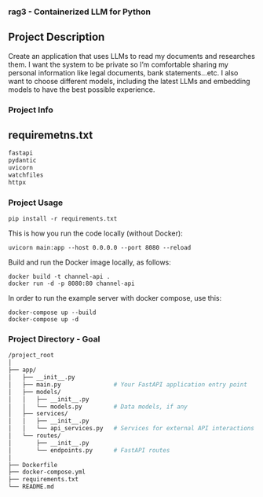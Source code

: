 ### rag3 - Containerized LLM for Python

## Project Description

Create an application that uses LLMs to read my documents and researches them.  I want the system to be private so I’m comfortable sharing my personal information like legal documents, bank statements…etc.  I also want to choose different models, including the latest LLMs and embedding models to have the best possible experience.


### Project Info

## requiremetns.txt
```bash
fastapi
pydantic
uvicorn
watchfiles
httpx
```


### Project Usage

```
pip install -r requirements.txt
```

This is how you run the code locally (without Docker):

```
uvicorn main:app --host 0.0.0.0 --port 8080 --reload
```

Build and run the Docker image locally, as follows:

```
docker build -t channel-api .
docker run -d -p 8080:80 channel-api
```

In order to run the example server with docker compose, use this:

```
docker-compose up --build
docker-compose up -d 
```




### Project Directory - Goal
```bash
/project_root
│
├── app/
│   ├── __init__.py
│   ├── main.py               # Your FastAPI application entry point
│   ├── models/
│   │   ├── __init__.py
│   │   └── models.py         # Data models, if any
│   ├── services/
│   │   ├── __init__.py
│   │   └── api_services.py   # Services for external API interactions
│   └── routes/
│       ├── __init__.py
│       └── endpoints.py      # FastAPI routes
│
├── Dockerfile
├── docker-compose.yml
├── requirements.txt
└── README.md
```